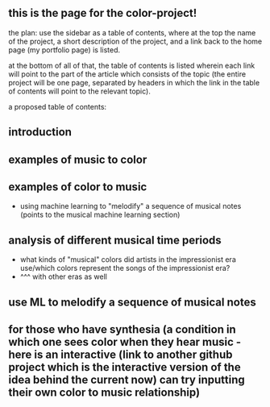 ## this is the page for the color-project!

the plan: use the sidebar as a table of contents, where at the top the name of the project, a short description of the project, and a link back to the home page (my portfolio page) is listed. 

at the bottom of all of that, the table of contents is listed wherein each link will point to the part of the article which consists of the topic (the entire project will be one page, separated by headers in which the link in the table of contents will point to the relevant topic).

a proposed table of contents:

## introduction
## examples of music to color
## examples of color to music
  - using machine learning to "melodify" a sequence of musical notes (points to the musical machine learning section)
## analysis of different musical time periods
  - what kinds of "musical" colors did artists in the impressionist era use/which colors represent the songs of the impressionist era?
  - ^^^ with other eras as well
## use ML to melodify a sequence of musical notes
## for those who have synthesia (a condition in which one sees color when they hear music - here is an interactive (link to another github project which is the interactive version of the idea behind the current now) can try inputting their own color to music relationship)